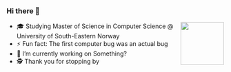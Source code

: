 ### Hi there 👋

<img align="right" src="https://user-images.githubusercontent.com/31239471/115021641-80fc7100-9ebc-11eb-903c-5bec3ca270bf.gif" height="100" border-radius="20"/>

- 🎓 Studying Master of Science in Computer Science @ University of South-Eastern Norway
- ⚡ Fun fact: The first computer bug was an actual bug
- 🔭 I’m currently working on Something?
- 🕵️‍ Thank you for stopping by 




